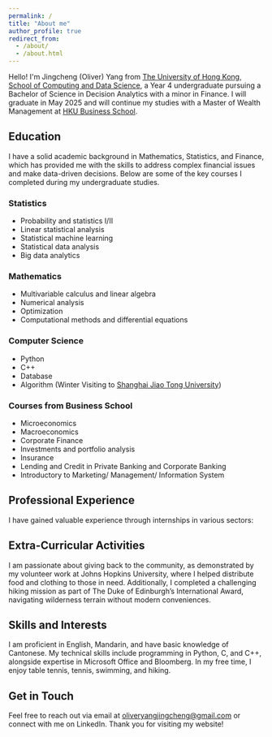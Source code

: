 ```yaml
---
permalink: /
title: "About me"
author_profile: true
redirect_from: 
  - /about/
  - /about.html
---
```


Hello! I'm Jingcheng \(Oliver\) Yang from [The University of Hong Kong, School of Computing and Data Science](https://www.cds.hku.hk/), a Year 4 undergraduate pursuing a Bachelor of Science in Decision Analytics with a minor in Finance. I will graduate in May 2025 and will continue my studies with a Master of Wealth Management at [HKU Business School](https://www.hkubs.hku.hk/).

## Education

I have a solid academic background in Mathematics, Statistics, and Finance, which has provided me with the skills to address complex financial issues and make data-driven decisions. Below are some of the key courses I completed during my undergraduate studies.

### Statistics
- Probability and statistics I/II
- Linear statistical analysis
- Statistical machine learning
- Statistical data analysis
- Big data analytics

### Mathematics
- Multivariable calculus and linear algebra
- Numerical analysis
- Optimization
- Computational methods and differential equations

### Computer Science
- Python
- C++
- Database
- Algorithm \(Winter Visiting to [Shanghai Jiao Tong University](https://en.sjtu.edu.cn/about)\)

### Courses from Business School
- Microeconomics
- Macroeconomics
- Corporate Finance
- Investments and portfolio analysis
- Insurance
- Lending and Credit in Private Banking and Corporate Banking
- Introductory to Marketing/ Management/ Information System




## Professional Experience

I have gained valuable experience through internships in various sectors:
## Extra-Curricular Activities

I am passionate about giving back to the community, as demonstrated by my volunteer work at Johns Hopkins University, where I helped distribute food and clothing to those in need. Additionally, I completed a challenging hiking mission as part of The Duke of Edinburgh’s International Award, navigating wilderness terrain without modern conveniences.

## Skills and Interests

I am proficient in English, Mandarin, and have basic knowledge of Cantonese. My technical skills include programming in Python, C, and C++, alongside expertise in Microsoft Office and Bloomberg. In my free time, I enjoy table tennis, tennis, swimming, and hiking.

## Get in Touch

Feel free to reach out via email at oliveryangjingcheng@gmail.com or connect with me on LinkedIn. Thank you for visiting my website!
